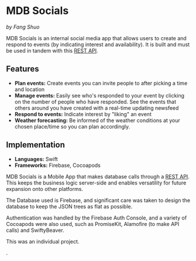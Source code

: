 # MDB Socials

*by Fang Shuo*

MDB Socials is an internal social media app that allows users to create and respond to events (by indicating interest and availability). It is built and must be used in tandem with this [REST API](https://github.com/dfangshuo/iOSRestAPI).

## Features

- **Plan events:** Create events you can invite people to after picking a time and location
- **Manage events:** Easily see who's responded to your event by clicking on the number of people who have responded. See the events that others around you have created with a real-time updating newsfeed
- **Respond to events:** Indicate interest by "liking" an event
- **Weather forecasting:** Be informed of the weather conditions at your chosen place/time so you can plan accordingly.

## Implementation

- **Languages:** Swift
- **Frameworks:** Firebase, Cocoapods

MDB Socials is a Mobile App that makes database calls through a [REST API](https://github.com/dfangshuo/iOSRestAPI). This keeps the business logic server-side and enables versatility for future expansion onto other platforms.

The Database used is Firebase, and significant care was taken to design the database to keep the JSON trees as flat as possible.

Authentication was handled by the Firebase Auth Console, and a variety of Cocoapods were also used, such as PromiseKit, Alamofire (to make API calls) and SwiftyBeaver.

This was an individual project.


<!-- 

Refactored MDB Socials make Firebase calls through a REST API, keeping business logic server-side*



A networking app that allows users to create & share events with their friends, view real-time updates, & express interest with RSVP functionalities -->.